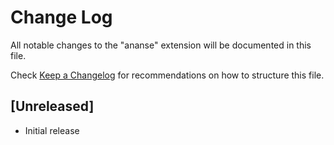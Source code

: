 # Change Log

All notable changes to the "ananse" extension will be documented in this file.

Check [Keep a Changelog](http://keepachangelog.com/) for recommendations on how to structure this file.

## [Unreleased]

- Initial release
